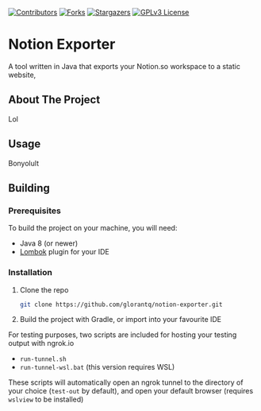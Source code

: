 <div id="top"></div>

[![Contributors][contributors-shield]][contributors-url]
[![Forks][forks-shield]][forks-url]
[![Stargazers][stars-shield]][stars-url]
[![GPLv3 License][license-shield]][license-url]


# Notion Exporter
A tool written in Java that exports your Notion.so workspace to a static website,

## About The Project

Lol

## Usage

Bonyolult

## Building

### Prerequisites

To build the project on your machine, you will need:
* Java 8 (or newer)
* [Lombok](https://projectlombok.org/) plugin for your IDE

### Installation

1. Clone the repo
   ```sh
   git clone https://github.com/glorantq/notion-exporter.git
   ```
2. Build the project with Gradle, or import into your favourite IDE

For testing purposes, two scripts are included for hosting your testing output with ngrok.io
* `run-tunnel.sh`
* `run-tunnel-wsl.bat` (this version requires WSL)

These scripts will automatically open an ngrok tunnel to the directory of your choice (`test-out` by default), and open your default browser (requires `wslview` to be installed)

[contributors-shield]: https://img.shields.io/github/contributors/glorantq/notion-exporter.svg?style=flat
[contributors-url]: https://github.com/glorantq/notion-exporter/graphs/contributors
[forks-shield]: https://img.shields.io/github/forks/glorantq/notion-exporter.svg?style=flat
[forks-url]: https://github.com/glorantq/notion-exporter/network/members
[stars-shield]: https://img.shields.io/github/stars/glorantq/notion-exporter.svg?style=flat
[stars-url]: https://github.com/glorantq/notion-exporter/stargazers
[license-shield]: https://img.shields.io/github/license/glorantq/notion-exporter.svg?style=flat
[license-url]: https://github.com/glorantq/notion-exporter/blob/master/LICENSE.md
